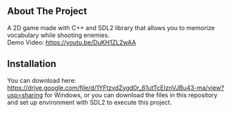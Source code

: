 <!-- ABOUT THE PROJECT -->
## About The Project
A 2D game made with C++ and SDL2 library that allows you to memorize vocabulary while shooting enemies.<br/>
Demo Video: https://youtu.be/DuKH1ZL2wAA

## Installation
You can download here: https://drive.google.com/file/d/1YFtzvdZygd0r_61utTcEIznVJBu43-ma/view?usp=sharing for Windows, or you can download the files in this repository and set up environment with SDL2 to execute this project.

